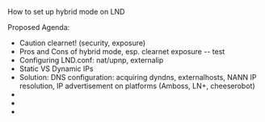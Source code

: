 How to set up hybrid mode on LND

Proposed Agenda: 

- Caution clearnet! (security, exposure)
- Pros and Cons of hybrid mode, esp. clearnet exposure
-- test
- Configuring LND.conf: nat/upnp, externalip
- Static VS Dynamic IPs
- Solution: DNS configuration: acquiring dyndns, externalhosts, NANN IP resolution, IP advertisement on platforms (Amboss, LN+, cheeserobot)
- 
- 
- 
